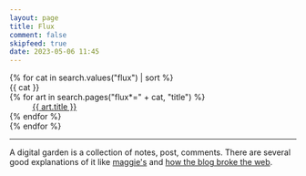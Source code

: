 ```yaml
---
layout: page
title: Flux
comment: false
skipfeed: true
date: 2023-05-06 11:45
---
```


<dl id="fluxlist">
{% for cat in search.values("flux") | sort %}
<div><dt>{{ cat }}</dt>
{% for art in search.pages("flux*=" + cat, "title") %}
<dd><a href="{{ art.url }}">{{ art.title }}</a></dd>
{% endfor %}
</div>
{% endfor %}

<hr>

</dl>

A digital garden is a collection of notes, post, comments. There are several good explanations
of it like [maggie's](https://maggieappleton.com/garden-history) and [how the blog broke the web](https://stackingthebricks.com/how-blogs-broke-the-web/).
